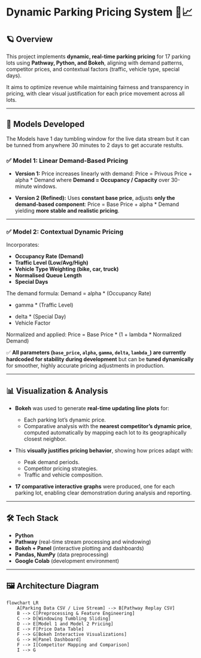 # Dynamic Parking Pricing System 🚗📈

## 🪐 Overview

This project implements **dynamic, real-time parking pricing** for 17 parking lots using **Pathway, Python, and Bokeh**, aligning with demand patterns, competitor prices, and contextual factors (traffic, vehicle type, special days).

It aims to optimize revenue while maintaining fairness and transparency in pricing, with clear visual justification for each price movement across all lots.

---

## 🚀 Models Developed

The Models have 1 day tumbling window for the live data stream but it  can be tunned from anywhere 30 minutes to 2 days to get accurate restults.

### **✅ Model 1: Linear Demand-Based Pricing**


- **Version 1:** Price increases linearly with demand:
   Price = Privous Price + alpha * Demand
  where **Demand = Occupancy / Capacity** over 30-minute windows.

- **Version 2 (Refined):** Uses **constant base price**, adjusts **only the demand-based component**:
  Price = Base Price + alpha * Demand
  yielding **more stable and realistic pricing**.

---

### **✅ Model 2: Contextual Dynamic Pricing**

Incorporates:
- **Occupancy Rate (Demand)**
- **Traffic Level (Low/Avg/High)**
- **Vehicle Type Weighting (bike, car, truck)**
- **Normalised Queue Length**
- **Special Days**

The demand formula:
Demand = alpha * (Occupancy Rate)
- gamma * (Traffic Level)
+ delta * (Special Day)
+ Vehicle Factor

Normalized and applied:
Price = Base Price * (1 + lambda * Normalized Demand)


✅ **All parameters (`base_price`, `alpha`, `gamma`, `delta`, `lambda_`) are currently hardcoded for stability during development** but can be **tuned dynamically** for smoother, highly accurate pricing adjustments in production.

---

## 📊 Visualization & Analysis

- **Bokeh** was used to generate **real-time updating line plots** for:
  - Each parking lot’s dynamic price.
  - Comparative analysis with the **nearest competitor’s dynamic price**, computed automatically by mapping each lot to its geographically closest neighbor.

- This **visually justifies pricing behavior**, showing how prices adapt with:
  - Peak demand periods.
  - Competitor pricing strategies.
  - Traffic and vehicle composition.

- **17 comparative interactive graphs** were produced, one for each parking lot, enabling clear demonstration during analysis and reporting.

---

## 🛠️ Tech Stack

- **Python**
- **Pathway** (real-time stream processing and windowing)
- **Bokeh + Panel** (interactive plotting and dashboards)
- **Pandas, NumPy** (data preprocessing)
- **Google Colab** (development environment)

---


## 🖼️ Architecture Diagram

```mermaid
flowchart LR
    A[Parking Data CSV / Live Stream] --> B[Pathway Replay CSV]
    B --> C[Preprocessing & Feature Engineering]
    C --> D[Windowing Tumbling Sliding]
    D --> E[Model 1 and Model 2 Pricing]
    E --> F[Price Data Table]
    F --> G[Bokeh Interactive Visualizations]
    G --> H[Panel Dashboard]
    F --> I[Competitor Mapping and Comparison]
    I --> G
